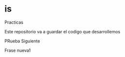 is
==

Practicas

Este repositorio va a guardar el codigo que desarrollemos


PRueba Siguiente


Frase nueva1

